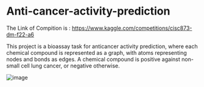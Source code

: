 # Anti-cancer-activity-prediction


The Link of Compition is :
                      https://www.kaggle.com/competitions/cisc873-dm-f22-a6
                      
                      

This project is a bioassay task for anticancer activity prediction, where each chemical compound is represented as a graph, with atoms representing nodes and bonds as edges.
A chemical compound is positive against non-small cell lung cancer, or negative otherwise.
                      
                      
                      
![image](https://user-images.githubusercontent.com/101602589/182051637-39dd82c1-3acf-4c02-bd78-c782881c114b.png)
